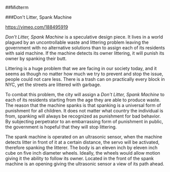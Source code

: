 ##Midterm

###Don't Litter, Spank Machine

https://vimeo.com/188495919

*Don't Litter, Spank Machine* is a speculative design piece. It lives in a world plagued by an uncontrollable waste and littering problem leaving the government with no alternative solutions than to assign each of its residents with said machine. If the machine detects its owner littering, it will punish its owner by spanking  their butt.

Littering is a huge problem that we are facing in our society today, and it seems as though no matter how much we try to prevent and stop the issue, people could not care less. There is a trash can on practically every block in NYC, yet the streets are littered with garbage.

To combat this problem, the city will assign a *Don't Litter, Spank Machine* to each of its residents starting from the age they are able to produce waste. The reason that the machine spanks is that spanking is a universal form of punishment for all children. It does not matter what country the individual is from, spanking will always be recognized as punishment for bad behavior. By subjecting perpetrator to an embarrassing form of punishment in public, the government is hopeful that they will stop littering.

The spank machine is operated on an ultrasonic sensor, when the machine detects litter in front of it at a certain distance, the servo will be activated,  therefore spanking the litterer. The body is an eleven inch by eleven inch cube on five inch diameter wheels. Ideally, the wheels would allow motion giving it the ability to follow its owner. Located in the front of the spank machine is an opening giving the ultrasonic sensor a view of its path ahead.